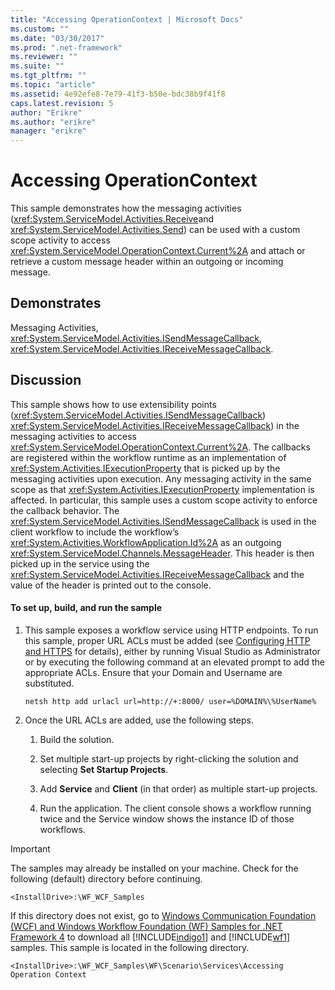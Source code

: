 ```yaml
---
title: "Accessing OperationContext | Microsoft Docs"
ms.custom: ""
ms.date: "03/30/2017"
ms.prod: ".net-framework"
ms.reviewer: ""
ms.suite: ""
ms.tgt_pltfrm: ""
ms.topic: "article"
ms.assetid: 4e92efe8-7e79-41f3-b50e-bdc38b9f41f8
caps.latest.revision: 5
author: "Erikre"
ms.author: "erikre"
manager: "erikre"
---
```

# Accessing OperationContext
This sample demonstrates how the messaging activities (<xref:System.ServiceModel.Activities.Receive>and <xref:System.ServiceModel.Activities.Send>) can be used with a custom scope activity to access <xref:System.ServiceModel.OperationContext.Current%2A> and attach or retrieve a custom message header within an outgoing or incoming message.  
  
## Demonstrates  
 Messaging Activities, <xref:System.ServiceModel.Activities.ISendMessageCallback>, <xref:System.ServiceModel.Activities.IReceiveMessageCallback>.  
  
## Discussion  
 This sample shows how to use extensibility points (<xref:System.ServiceModel.Activities.ISendMessageCallback>) <xref:System.ServiceModel.Activities.IReceiveMessageCallback>) in the messaging activities to access <xref:System.ServiceModel.OperationContext.Current%2A>. The callbacks are registered within the workflow runtime as an implementation of <xref:System.Activities.IExecutionProperty> that is picked up by the messaging activities upon execution. Any messaging activity in the same scope as that <xref:System.Activities.IExecutionProperty> implementation is affected. In particular, this sample uses a custom scope activity to enforce the callback behavior. The <xref:System.ServiceModel.Activities.ISendMessageCallback> is used in the client workflow to include the workflow’s <xref:System.Activities.WorkflowApplication.Id%2A> as an outgoing <xref:System.ServiceModel.Channels.MessageHeader>. This header is then picked up in the service using the <xref:System.ServiceModel.Activities.IReceiveMessageCallback> and the value of the header is printed out to the console.  
  
#### To set up, build, and run the sample  
  
1.  This sample exposes a workflow service using HTTP endpoints. To run this sample, proper URL ACLs must be added (see [Configuring HTTP and HTTPS](http://go.microsoft.com/fwlink/?LinkId=70353) for details), either by running Visual Studio as Administrator or by executing the following command at an elevated prompt to add the appropriate ACLs. Ensure that your Domain and Username are substituted.  
  
    ```  
    netsh http add urlacl url=http://+:8000/ user=%DOMAIN%\%UserName%  
    ```  
  
2.  Once the URL ACLs are added, use the following steps.  
  
    1.  Build the solution.  
  
    2.  Set multiple start-up projects by right-clicking the solution and selecting **Set Startup Projects**.  
  
    3.  Add **Service** and **Client** (in that order) as multiple start-up projects.  
  
    4.  Run the application. The client console shows a workflow running twice and the Service window shows the instance ID of those workflows.  
  
> [!IMPORTANT]
>  The samples may already be installed on your machine. Check for the following (default) directory before continuing.  
>   
>  `<InstallDrive>:\WF_WCF_Samples`  
>   
>  If this directory does not exist, go to [Windows Communication Foundation (WCF) and Windows Workflow Foundation (WF) Samples for .NET Framework 4](http://go.microsoft.com/fwlink/?LinkId=150780) to download all [!INCLUDE[indigo1](../../../../includes/indigo1-md.md)] and [!INCLUDE[wf1](../../../../includes/wf1-md.md)] samples. This sample is located in the following directory.  
>   
>  `<InstallDrive>:\WF_WCF_Samples\WF\Scenario\Services\Accessing Operation Context`